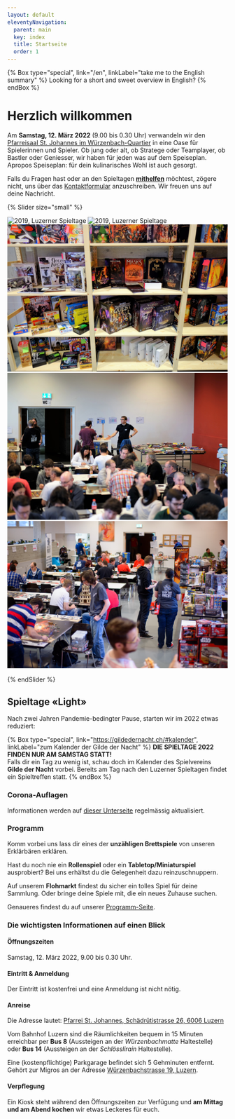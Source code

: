 ```yaml
---
layout: default
eleventyNavigation:
  parent: main
  key: index
  title: Startseite
  order: 1
---
```


{% Box type="special", link="/en", linkLabel="take me to the English summary" %}
Looking for a short and sweet overview in English?
{% endBox %}

# Herzlich willkommen

Am **Samstag, 12. März 2022** (9.00 bis 0.30 Uhr) verwandeln wir den [Pfarreisaal St. Johannes im Würzenbach-Quartier](https://www.google.com/maps/place/Katholische+Pfarrei+St.+Johannes+Luzern+-+W%C3%BCrzenbach/@47.0557335,8.3467125,18z/data=!4m5!3m4!1s0x478ffbe4a1717e11:0x63ba1cf90c4e4c46!8m2!3d47.055803!4d8.3448403) in eine Oase für Spielerinnen und Spieler. Ob jung oder alt, ob Stratege oder Teamplayer, ob Bastler oder Geniesser, wir haben für jeden was auf dem Speiseplan. Apropos Speiseplan: für dein kulinarisches Wohl ist auch gesorgt.

Falls du Fragen hast oder an den Spieltagen [**mithelfen**](/helfen) möchtest, zögere nicht, uns über das [Kontaktformular](/kontakt) anzuschreiben. Wir freuen uns auf deine Nachricht.

{% Slider size="small" %}

![2019, Luzerner Spieltage](./images/2019-spieltage-07.jpg)
![2019, Luzerner Spieltage](./images/2019-spieltage-03.jpg)
![2018, Luzerner Spieltage](./images/2018-spieltage-01.jpg)
![2017, Luzerner Spieltage](./images/2017-spieltage-01.jpg)
![2016, Luzerner Spieltage](./images/2016-spieltage-05.jpg)

{% endSlider %}

## Spieltage «Light»

Nach zwei Jahren Pandemie-bedingter Pause, starten wir im 2022 etwas reduziert:

{% Box type="special", link="https://gildedernacht.ch/#kalender", linkLabel="zum Kalender der Gilde der Nacht" %}
**DIE SPIELTAGE 2022 FINDEN NUR AM SAMSTAG STATT!**\
Falls dir ein Tag zu wenig ist, schau doch im Kalender des Spielvereins **Gilde der Nacht** vorbei. Bereits am Tag nach den Luzerner Spieltagen findet ein Spieltreffen statt.
{% endBox %}

### Corona-Auflagen

Informationen werden auf [dieser Unterseite](/corona) regelmässig aktualisiert.

### Programm

Komm vorbei uns lass dir eines der **unzähligen Brettspiele** von unseren Erklärbären erklären.

Hast du noch nie ein **Rollenspiel** oder ein **Tabletop/Miniaturspiel** ausprobiert? Bei uns erhältst du die Gelegenheit dazu reinzuschnuppern.

Auf unserem **Flohmarkt** findest du sicher ein tolles Spiel für deine Sammlung. Oder bringe deine Spiele mit, die ein neues Zuhause suchen.

Genaueres findest du auf unserer [Programm-Seite](/programm).

### Die wichtigsten Informationen auf einen Blick

#### Öffnungszeiten

Samstag, 12. März 2022, 9.00 bis 0.30 Uhr.

#### Eintritt & Anmeldung

Der Eintritt ist kostenfrei und eine Anmeldung ist nicht nötig.

#### Anreise

Die Adresse lautet: [Pfarrei St. Johannes, Schädrütistrasse 26, 6006 Luzern](https://www.google.com/maps/place/Katholische+Pfarrei+St.+Johannes+Luzern+-+W%C3%BCrzenbach/@47.0557335,8.3467125,18z/data=!4m5!3m4!1s0x478ffbe4a1717e11:0x63ba1cf90c4e4c46!8m2!3d47.055803!4d8.3448403)

Vom Bahnhof Luzern sind die Räumlichkeiten bequem in 15 Minuten erreichbar per **Bus 8** (Aussteigen an der _Würzenbachmatte_ Haltestelle) oder **Bus 14** (Aussteigen an der _Schlösslirain_ Haltestelle).

Eine (kostenpflichtige) Parkgarage befindet sich 5 Gehminuten entfernt. Gehört zur Migros an der Adresse [Würzenbachstrasse 19, Luzern](https://www.google.com/maps/place/Migros+Supermarkt/@47.0548083,8.3433408,18.5z/data=!4m5!3m4!1s0x478ffb4e3b438fcf:0x44bae0889972cca5!8m2!3d47.0550141!4d8.3437071).

#### Verpflegung

Ein Kiosk steht während den Öffnungszeiten zur Verfügung und **am Mittag und am Abend kochen** wir etwas Leckeres für euch.
